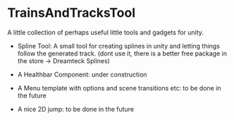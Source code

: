 # TrainsAndTracksTool
A little collection of perhaps useful little tools and gadgets for unity.

- Spline Tool: A small tool for creating splines in unity and letting things follow the generated track. (dont use it, there is a better free package in the store -> Dreamteck Splines)

- A Healthbar Component: under construction

- A Menu template with options and scene transitions etc: to be done in the future

- A nice 2D jump: to be done in the future

